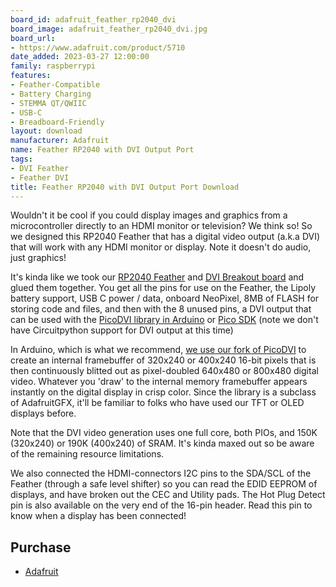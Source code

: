 ```yaml
---
board_id: adafruit_feather_rp2040_dvi
board_image: adafruit_feather_rp2040_dvi.jpg
board_url:
- https://www.adafruit.com/product/5710
date_added: 2023-03-27 12:00:00
family: raspberrypi
features:
- Feather-Compatible
- Battery Charging
- STEMMA QT/QWIIC
- USB-C
- Breadboard-Friendly
layout: download
manufacturer: Adafruit
name: Feather RP2040 with DVI Output Port
tags:
- DVI Feather
- Feather DVI
title: Feather RP2040 with DVI Output Port Download
---
```


Wouldn't it be cool if you could display images and graphics from a microcontroller directly to an HDMI monitor or television? We think so! So we designed this RP2040 Feather that has a digital video output (a.k.a DVI) that will work with any HDMI monitor or display. Note it doesn't do audio, just graphics!

It's kinda like we took our [RP2040 Feather](https://www.adafruit.com/product/4884) and [DVI Breakout board](https://www.adafruit.com/product/4984) and glued them together. You get all the pins for use on the Feather, the Lipoly battery support, USB C power / data, onboard NeoPixel, 8MB of FLASH for storing code and files, and then with the 8 unused pins, a DVI output that can be used with the [PicoDVI library in Arduino](https://github.com/adafruit/PicoDVI) or [Pico SDK](https://github.com/Wren6991/PicoDVI) (note we don't have Circuitpython support for DVI output at this time)

In Arduino, which is what we recommend, [we use our fork of PicoDVI](https://github.com/adafruit/PicoDVI) to create an internal framebuffer of 320x240 or 400x240 16-bit pixels that is then continuously blitted out as pixel-doubled 640x480 or 800x480 digital video. Whatever you 'draw' to the internal memory framebuffer appears instantly on the digital display in crisp color. Since the library is a subclass of AdafruitGFX, it'll be familiar to folks who have used our TFT or OLED displays before.

Note that the DVI video generation uses one full core, both PIOs, and 150K (320x240) or 190K (400x240) of SRAM. It's kinda maxed out so be aware of the remaining resource limitations.

We also connected the HDMI-connectors I2C pins to the SDA/SCL of the Feather (through a safe level shifter) so you can read the EDID EEPROM of displays, and have broken out the CEC and Utility pads. The Hot Plug Detect pin is also available on the very end of the 16-pin header. Read this pin to know when a display has been connected!

## Purchase

* [Adafruit](https://www.adafruit.com/product/5710)
